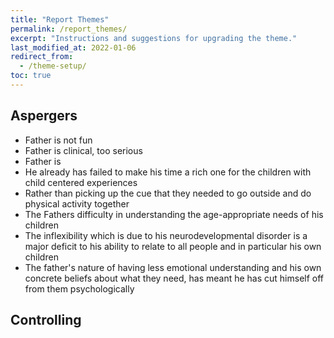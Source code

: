 ```yaml
---
title: "Report Themes"
permalink: /report_themes/
excerpt: "Instructions and suggestions for upgrading the theme."
last_modified_at: 2022-01-06
redirect_from:
  - /theme-setup/
toc: true
---
```


## Aspergers

- Father is not fun
- Father is clinical, too serious
- Father is 
- He already has failed to make his time a rich one for the children with child centered experiences
- Rather than picking up the cue that they needed to go outside and do physical activity together
- The Fathers difficulty in understanding the age-appropriate needs of his children
- The inflexibility which is due to his neurodevelopmental disorder is a major deficit to his ability to relate to all people and in particular his own children
- The father's nature of having less emotional understanding and his own concrete beliefs about what they need, has meant he has cut himself off from them psychologically

## Controlling

